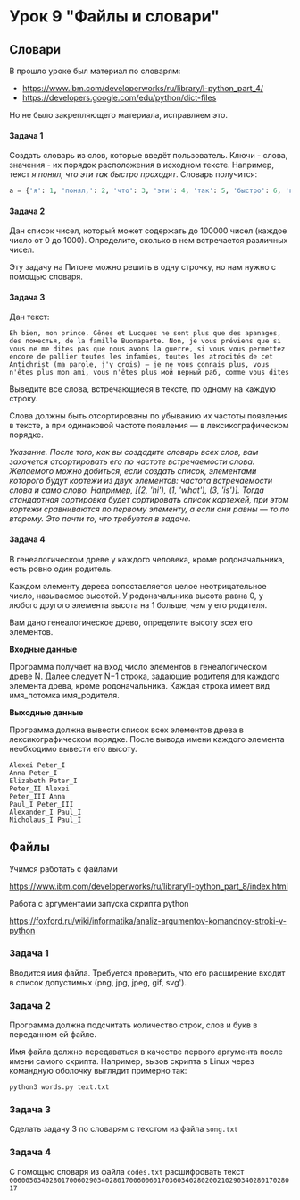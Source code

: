 # Урок 9 "Файлы и словари"

## Словари
В прошло уроке был материал по словарям:
* https://www.ibm.com/developerworks/ru/library/l-python_part_4/
* https://developers.google.com/edu/python/dict-files

Но не было закрепляющего материала, исправляем это.

#### Задача 1
Создать словарь из слов, которые введёт пользователь. Ключи - слова, значения - их порядок расположения в исходном тексте.
Например, текст *я понял, что эти так быстро проходят*. Словарь получится:
```python
a = {'я': 1, 'понял,': 2, 'что': 3, 'эти': 4, 'так': 5, 'быстро': 6, 'проходят': 7}
```

#### Задача 2
Дан список чисел, который может содержать до 100000 чисел (каждое число от 0 до 1000). Определите, сколько в нем встречается различных чисел.

Эту задачу на Питоне можно решить в одну строчку, но нам нужно с помощью словаря.

#### Задача 3
Дан текст:
```
Eh bien, mon prince. Gênes et Lucques ne sont plus que des apanages, des поместья, de la famille Buonaparte. Non, je vous préviens que si vous ne me dites pas que nous avons la guerre, si vous vous permettez encore de pallier toutes les infamies, toutes les atrocités de cet Antichrist (ma parole, j'y crois) — je ne vous connais plus, vous n'êtes plus mon ami, vous n'êtes plus мой верный раб, comme vous dites
```
Выведите все слова, встречающиеся в тексте, по одному на каждую строку.

Слова должны быть отсортированы по убыванию их частоты появления в тексте, а при одинаковой частоте появления — в лексикографическом порядке.

*Указание. После того, как вы создадите словарь всех слов, вам захочется отсортировать его по частоте встречаемости слова. Желаемого можно добиться, если создать список, элементами которого будут кортежи из двух элементов: частота встречаемости слова и само слово. Например, [(2, 'hi'), (1, 'what'), (3, 'is')]. Тогда стандартная сортировка будет сортировать список кортежей, при этом кортежи сравниваются по первому элементу, а если они равны — то по второму. Это почти то, что требуется в задаче.*


#### Задача 4

В генеалогическом древе у каждого человека, кроме родоначальника, есть ровно один родитель.

Каждом элементу дерева сопоставляется целое неотрицательное число, называемое высотой. У родоначальника высота равна 0, у любого другого элемента высота на 1 больше, чем у его родителя.

Вам дано генеалогическое древо, определите высоту всех его элементов.

**Входные данные**

Программа получает на вход число элементов в генеалогическом древе N. Далее следует N−1 строка, задающие родителя для каждого элемента древа, кроме родоначальника. Каждая строка имеет вид имя_потомка имя_родителя.

**Выходные данные**

Программа должна вывести список всех элементов древа в лексикографическом порядке. После вывода имени каждого элемента необходимо вывести его высоту.

```
Alexei Peter_I
Anna Peter_I
Elizabeth Peter_I
Peter_II Alexei
Peter_III Anna
Paul_I Peter_III
Alexander_I Paul_I
Nicholaus_I Paul_I
```

## Файлы

Учимся работать с файлами

https://www.ibm.com/developerworks/ru/library/l-python_part_8/index.html

Работа с аргументами запуска скрипта python

https://foxford.ru/wiki/informatika/analiz-argumentov-komandnoy-stroki-v-python

### Задача 1

Вводится имя файла. Требуется проверить, что его расширение входит в список допустимых (png, jpg, jpeg, gif, svg').

### Задача 2
Программа должна подсчитать количество строк, слов и букв в переданном ей файле.

Имя файла должно передаваться в качестве первого аргумента после имени самого скрипта. Например, вызов скрипта в Linux через командную оболочку выглядит примерно так:
```
python3 words.py text.txt
```

### Задача 3
Сделать задачу 3 по словарям с текстом из файла `song.txt`

### Задача 4
С помощью словаря из файла `codes.txt` расшифровать текст `006005034028017006029034028017006006017036034028020021029034028017028017`

